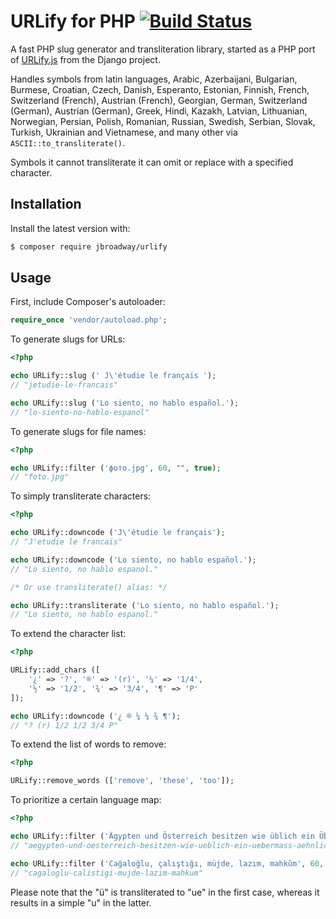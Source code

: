# URLify for PHP [![Build Status](https://travis-ci.org/jbroadway/urlify.png)](https://travis-ci.org/jbroadway/urlify)

A fast PHP slug generator and transliteration library, started as a PHP port of
[URLify.js](https://github.com/django/django/blob/master/django/contrib/admin/static/admin/js/urlify.js)
from the Django project.

Handles symbols from latin languages, Arabic, Azerbaijani, Bulgarian, Burmese, Croatian, Czech, Danish, Esperanto,
Estonian, Finnish, French, Switzerland (French), Austrian (French), Georgian, German, Switzerland (German),
Austrian (German), Greek, Hindi, Kazakh, Latvian, Lithuanian, Norwegian, Persian, Polish, Romanian, Russian, Swedish,
Serbian, Slovak, Turkish, Ukrainian and Vietnamese, and many other via `ASCII::to_transliterate()`.

Symbols it cannot transliterate it can omit or replace with a specified character.

## Installation

Install the latest version with:

```bash
$ composer require jbroadway/urlify
```

## Usage

First, include Composer's autoloader:

```php
require_once 'vendor/autoload.php';
```

To generate slugs for URLs:

```php
<?php

echo URLify::slug (' J\'étudie le français ');
// "jetudie-le-francais"

echo URLify::slug ('Lo siento, no hablo español.');
// "lo-siento-no-hablo-espanol"
```

To generate slugs for file names:

```php
<?php

echo URLify::filter ('фото.jpg', 60, "", true);
// "foto.jpg"
```

To simply transliterate characters:

```php
<?php

echo URLify::downcode ('J\'étudie le français');
// "J'etudie le francais"

echo URLify::downcode ('Lo siento, no hablo español.');
// "Lo siento, no hablo espanol."

/* Or use transliterate() alias: */

echo URLify::transliterate ('Lo siento, no hablo español.');
// "Lo siento, no hablo espanol."
```

To extend the character list:

```php
<?php

URLify::add_chars ([
	'¿' => '?', '®' => '(r)', '¼' => '1/4',
	'½' => '1/2', '¾' => '3/4', '¶' => 'P'
]);

echo URLify::downcode ('¿ ® ¼ ¼ ¾ ¶');
// "? (r) 1/2 1/2 3/4 P"
```

To extend the list of words to remove:

```php
<?php

URLify::remove_words (['remove', 'these', 'too']);
```

To prioritize a certain language map:

```php
<?php

echo URLify::filter ('Ägypten und Österreich besitzen wie üblich ein Übermaß an ähnlich öligen Attachés', 60, 'de');
// "aegypten-und-oesterreich-besitzen-wie-ueblich-ein-uebermass-aehnlich-oeligen-attaches"

echo URLify::filter ('Cağaloğlu, çalıştığı, müjde, lazım, mahkûm', 60, 'tr');
// "cagaloglu-calistigi-mujde-lazim-mahkum"
```

Please note that the "ü" is transliterated to "ue" in the first case, whereas it results in a simple "u" in the latter.
